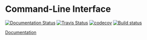 # Command-Line Interface
[![Documentation Status](https://readthedocs.org/projects/au-software-design-2017/badge/?version=cli)](http://au-software-design-2017.readthedocs.io/en/cli/?badge=cli)
[![Travis Status](https://travis-ci.org/ItsLastDay/au-software_design-2017.svg?branch=cli)](https://travis-ci.org/ItsLastDay/au-software_design-2017/branches)
[![codecov](https://codecov.io/gh/ItsLastDay/au-software_design-2017/branch/master/graph/badge.svg)](https://codecov.io/gh/ItsLastDay/au-software_design-2017)
[![Build status](https://ci.appveyor.com/api/projects/status/qi0oahta7li454dx?svg=true)](https://ci.appveyor.com/project/ItsLastDay/au-software-design-2017)


[Documentation](http://au-software-design-2017.readthedocs.io/en/cli/)
